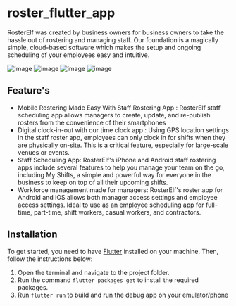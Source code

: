 # roster_flutter_app

RosterElf was created by business owners for business owners to take the hassle out of rostering and managing staff. Our foundation is a magically simple, cloud-based software which makes the setup and ongoing scheduling of your employees easy and intuitive.

![image](https://github.com/Malav96/rsoter_flutter_app/blob/develop/unnamed%20(1).jpg)
![image](https://github.com/Malav96/rsoter_flutter_app/blob/develop/unnamed%20(3).jpg)
![image](https://github.com/Malav96/rsoter_flutter_app/blob/develop/unnamed%20(2).jpg)
![image](https://github.com/Malav96/rsoter_flutter_app/blob/develop/unnamed%20(1).jpg)

## Feature's

- Mobile Rostering Made Easy With Staff Rostering App : RosterElf staff scheduling app allows managers to create, update, and re-publish rosters from the convenience of their smartphones
- Digital clock-in-out with our time clock app : Using GPS location settings in the staff roster app, employees can only clock in for shifts when they are physically on-site. This is a critical feature, especially for large-scale venues or events.
- Staff Scheduling App:  RosterElf's iPhone and Android staff rostering apps include several features to help you manage your team on the go, including My Shifts, a simple and powerful way for everyone in the business to keep on top of all their upcoming shifts.
- Workforce management made for managers: RosterElf's roster app for Android and iOS allows both manager access settings and employee access settings. Ideal to use as an employee scheduling app for full-time, part-time, shift workers, casual workers, and contractors. 

## Installation
To get started, you need to have [Flutter](https://flutter.dev/docs/get-started/install) installed on your machine. Then, follow the instructions below:

1. Open the terminal and navigate to the project folder.
2. Run the command `flutter packages get` to install the required packages.
3. Run `flutter run` to build and run the debug app on your emulator/phone
